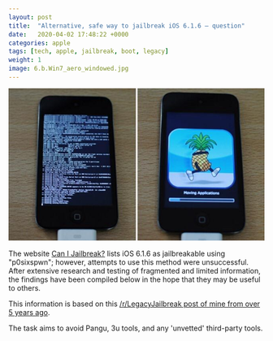 ```yaml
---
layout: post
title:  "Alternative, safe way to jailbreak iOS 6.1.6 – question"
date:   2020-04-02 17:48:22 +0000
categories: apple
tags: [tech, apple, jailbreak, boot, legacy]
weight: 1
image: 6.b.Win7_aero_windowed.jpg
---
```


![picture](./oay8w75xz7f11.jpg)

The website [Can I Jailbreak?](https://canijailbreak.com/) lists iOS 6.1.6 as jailbreakable using "p0sixspwn"; however, attempts to use this method were unsuccessful. After extensive research and testing of fragmented and limited information, the findings have been compiled below in the hope that they may be useful to others.

This information is based on this [/r/LegacyJailbreak post of mine from over 5 years ago](https://reddit.com/r/LegacyJailbreak/comments/ftqvul/tutorial_the_lesserknown_way_to_jailbreak_ios_616/).

The task aims to avoid Pangu, 3u tools, and any 'unvetted' third-party tools.
